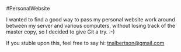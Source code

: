 #PersonalWebsite

I wanted to find a good way to pass my personal website work
around between my server and various computers, without losing track
of the master copy, so I decided to give Git a try. :-)

If you stuble upon this, feel free to say hi:
tnalbertson@gmail.com
